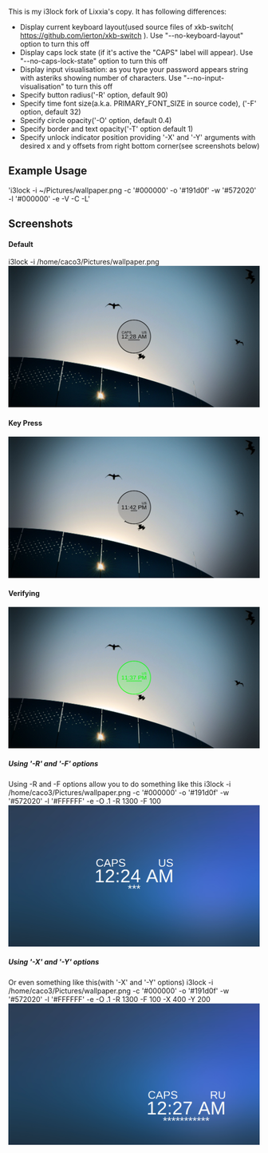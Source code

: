 This is my i3lock fork of Lixxia's copy.
It has following differences:
- Display current keyboard layout(used source files of xkb-switch( https://github.com/ierton/xkb-switch ). Use "--no-keyboard-layout" option to turn this off
- Display caps lock state (if it's active the "CAPS" label will appear). Use "--no-caps-lock-state" option to turn this off
- Display input visualisation: as you type your password appears string with asteriks showing number of characters. Use "--no-input-visualisation" to turn this off
- Specify button radius('-R' option, default 90)
- Specify time font size(a.k.a. PRIMARY_FONT_SIZE in source code), ('-F' option, default 32)
- Specify circle opacity('-O' option, default 0.4)
- Specify border and text opacity('-T' option default 1)
- Specify unlock indicator position providing '-X' and '-Y' arguments with desired x and y offsets from right bottom corner(see screenshots below)
## Example Usage
'i3lock -i ~/Pictures/wallpaper.png -c '#000000' -o '#191d0f' -w '#572020' -l '#000000' -e -V -C -L'
## Screenshots
#### Default
i3lock -i /home/caco3/Pictures/wallpaper.png
![Default state](/screenshots/defaultBehaviour.png?raw=true "")
#### Key Press
![On key press](/screenshots/defaultBehaviourKeyPress.png?raw=true "")
#### Verifying
![Veryfing](/screenshots/defaultBehaviourVerifying.png?raw=true "")
##### Using '-R' and '-F' options
Using -R and -F options allow you to do something like this
i3lock -i /home/caco3/Pictures/wallpaper.png -c '#000000' -o '#191d0f' -w '#572020' -l '#FFFFFF' -e -O .1 -R 1300 -F 100
![With '-R' and '-F'](/screenshots/defaultBehaviourWithBigRadiusAndBigFont.png?raw=true "")

##### Using '-X' and '-Y' options
Or even something like this(with '-X' and '-Y' options)
i3lock -i /home/caco3/Pictures/wallpaper.png -c '#000000' -o '#191d0f' -w '#572020' -l '#FFFFFF' -e -O .1 -R 1300 -F 100 -X 400 -Y 200
![With '-X' and '-Y'](/screenshots/defaultBehaviourWithBigRadiusAndBigFontOffsetted.png?raw=true "")
